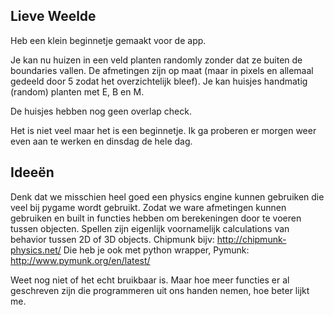 
Lieve Weelde
---------------------------

Heb een klein beginnetje gemaakt voor de app.

Je kan nu huizen in een veld planten randomly zonder dat ze buiten de boundaries vallen. De afmetingen zijn op maat (maar in pixels en allemaal gedeeld door 5 zodat het overzichtelijk bleef).
Je kan huisjes handmatig (random) planten met E, B en M.

De huisjes hebben nog geen overlap check.

Het is niet veel maar het is een beginnetje. Ik ga proberen er morgen weer even aan te werken en dinsdag de hele dag.


Ideeën
---------------------------------------

Denk dat we misschien heel goed een physics engine kunnen gebruiken die veel bij pygame wordt gebruikt. Zodat we ware afmetingen kunnen gebruiken en built in functies hebben om berekeningen door te voeren tussen objecten. Spellen zijn eigenlijk voornamelijk calculations van behavior tussen 2D of 3D objects. Chipmunk bijv: http://chipmunk-physics.net/
Die heb je ook met python wrapper, Pymunk: http://www.pymunk.org/en/latest/


Weet nog niet of het echt bruikbaar is. Maar hoe meer functies er al geschreven zijn die programmeren uit ons handen nemen, hoe beter lijkt me.